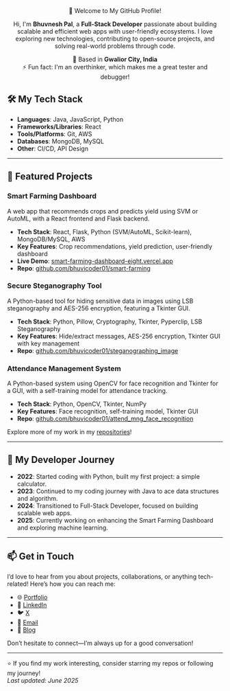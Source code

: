<div align='center'>
 <div classname='font-bold'>👋 Welcome to My GitHub Profile!</div>

Hi, I'm **Bhuvnesh Pal**, a **Full-Stack Developer** passionate about building scalable and efficient web apps with user-friendly ecosystems.
I love exploring new technologies, contributing to open-source projects, and solving real-world problems through code.

 📍 Based in **Gwalior City, India**  
 ⚡ Fun fact: I'm an overthinker, which makes me a great tester and debugger!  
</div>


## 🛠️ My Tech Stack
- **Languages**: Java, JavaScript, Python  
- **Frameworks/Libraries**: React  
- **Tools/Platforms**: Git, AWS  
- **Databases**: MongoDB, MySQL  
- **Other**: CI/CD, API Design  

---

## 🌟 Featured Projects

### Smart Farming Dashboard  
A web app that recommends crops and predicts yield using SVM or AutoML, with a React frontend and Flask backend.  
- **Tech Stack**: React, Flask, Python (SVM/AutoML, Scikit-learn), MongoDB/MySQL, AWS  
- **Key Features**: Crop recommendations, yield prediction, user-friendly dashboard  
- **Live Demo**: [smart-farming-dashboard-eight.vercel.app](https://smart-farming-dashboard-eight.vercel.app/)  
- **Repo**: [github.com/bhuvicoder01/smart-farming](https://github.com/bhuvicoder01/smart-farming)  

### Secure Steganography Tool  
A Python-based tool for hiding sensitive data in images using LSB steganography and AES-256 encryption, featuring a Tkinter GUI.  
- **Tech Stack**: Python, Pillow, Cryptography, Tkinter, Pyperclip, LSB Steganography  
- **Key Features**: Hide/extract messages, AES-256 encryption, Tkinter GUI with key management  
- **Repo**: [github.com/bhuvicoder01/steganographing_image](https://github.com/bhuvicoder01/steganographing_image)  

### Attendance Management System  
A Python-based system using OpenCV for face recognition and Tkinter for a GUI, with a self-training model for attendance tracking.  
- **Tech Stack**: Python, OpenCV, Tkinter, NumPy  
- **Key Features**: Face recognition, self-training model, Tkinter GUI  
- **Repo**: [github.com/bhuvicoder01/attend_mng_face_recognition](https://github.com/bhuvicoder01/attend_mng_face_recognition)  

Explore more of my work in my [repositories](https://github.com/bhuvicoder01?tab=repositories)!  

---

## 📝 My Developer Journey  
- **2022**: Started coding with Python, built my first project: a simple calculator.  
- **2023**: Continued to my coding journey with Java to ace data structures and algorithm.
- **2024**: Transitioned to Full-Stack Developer, focused on building scalable web apps.  
- **2025**: Currently working on enhancing the Smart Farming Dashboard and exploring machine learning.  

---

## 📫 Get in Touch  
I’d love to hear from you about projects, collaborations, or anything tech-related! Here’s how you can reach me:  

- 🌐 [Portfolio](https://bhuvneshpal.com)  
- 💼 [LinkedIn](https://www.linkedin.com/in/bhuvicoder01/)
- 🐦 [X](https://x.com/bhuvneshpal)  
- 📧 [Email](mailto:bhuvneshpal@example.com)  
- 📝 [Blog](https://bhuvneshpal.blog)  

Don’t hesitate to connect—I’m always up for a good conversation!  

---

⭐️ If you find my work interesting, consider starring my repos or following my journey!  
*Last updated: June 2025*
